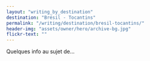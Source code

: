 ```yaml
---
layout: "writing_by_destination"
destination: "Brésil - Tocantins"
permalink: "/writing/destination/bresil-tocantins/"
header-img: "assets/owner/hero/archive-bg.jpg"
flickr-text: ""
---
```


Quelques info au sujet de...
